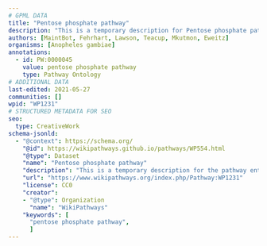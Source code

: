 ```yaml
---
# GPML DATA
title: "Pentose phosphate pathway"
description: "This is a temporary description for Pentose phosphate pathway"
authors: [MaintBot, Fehrhart, Lawson, Teacup, Mkutmon, Eweitz]
organisms: [Anopheles gambiae]
annotations:
  - id: PW:0000045
    value: pentose phosphate pathway
    type: Pathway Ontology
# ADDITIONAL DATA
last-edited: 2021-05-27
communities: []
wpid: "WP1231"
# STRUCTURED METADATA FOR SEO
seo:
  type: CreativeWork
schema-jsonld:
  - "@context": https://schema.org/
    "@id": https://wikipathways.github.io/pathways/WP554.html
    "@type": Dataset
    "name": "Pentose phosphate pathway"
    "description": "This is a temporary description for the pathway entitled: Pentose phosphate pathway"
    "url": "https://www.wikipathways.org/index.php/Pathway:WP1231"
    "license": CC0
    "creator":
    - "@type": Organization
      "name": "WikiPathways"
    "keywords": [
      "pentose phosphate pathway",
      ]
---
```

